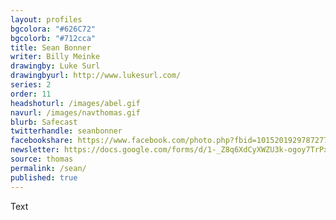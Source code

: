 ```yaml
---
layout: profiles
bgcolora: "#626C72"
bgcolorb: "#712cca"
title: Sean Bonner
writer: Billy Meinke
drawingby: Luke Surl
drawingbyurl: http://www.lukesurl.com/
series: 2
order: 11
headshoturl: /images/abel.gif
navurl: /images/navthomas.gif
blurb: Safecast
twitterhandle: seanbonner
facebookshare: https://www.facebook.com/photo.php?fbid=10152019297872777
newsletter: https://docs.google.com/forms/d/1-_Z8q6XdCyXWZU3k-ogoy7TrPxhSN7nYHPvjj0MwogA/viewform?entry.239708838=Team+Open+-+Thomas&entry.1860916380&entry.1017428125&entry.1257771276
source: thomas
permalink: /sean/
published: true
---
```


Text